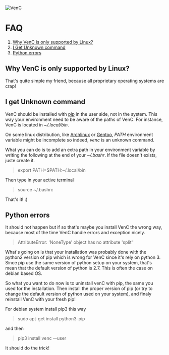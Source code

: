 ![VenC](https://download.tuxfamily.org/dsalem/img/2017_-_Denis_Salem_-_CC_By_SA_-_VenC-logo.svg "VenC")

# FAQ

1. [Why VenC is only supported by Linux?](#why-venc-is-only-supported-by-linux)
2. [I Get Unknown command](#i-get-unknown-command)
3. [Python errors](#python-errors)

## Why VenC is only supported by Linux?

That's quite simple my friend, because all proprietary operating systems are crap!

## I get Unknown command

VenC should be installed with [pip](https://pypi.python.org/pypi/pip) in the user side, not in the system. This way your environment need to be aware of the paths of VenC. For instance, VenC is located in _~/.local/bin_. 

On some linux distribution, like [Archlinux](https://www.archlinux.org/) or [Gentoo](https://www.gentoo.org/), _PATH_ environment variable might be incomplete so indeed, _venc_ is an unknown command.

What you can do is to add an extra path in your environment variable by writing the following at the end of your _~/.bashr_. If the file doesn't exists, juste create it.

> export PATH=$PATH:~/.local/bin

Then type in your active terminal

> source ~/.bashrc

That's it! :)

## Python errors

It should not happen but if so that's maybe you install VenC the wrong way, because most of the time VenC handle errors and exception nicely.

> AttributeError: 'NoneType' object has no attribute 'split'

What's going on is that your installation was probably done with the python2 version of pip which is wrong for VenC since it's rely on python 3. Since pip use the same version of python setup on your system, that's mean that the default version of python is 2.7. This is often the case on debian based OS.

So what you want to do now is to uninstall venC with pip, the same you used for the installation. Then install the proper version of pip (or try to change the default version of python used on your system), and finaly reinstall VenC with your fresh pip!

For debian system install pip3 this way

> sudo apt-get install python3-pip

and then

> pip3 install venc --user

It should do the trick!
